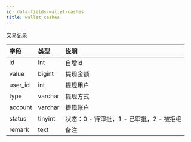 ```yaml
---
id: data-fields-wallet-cashes
title: wallet_cashes
---
```


交易记录

| 字段 | 类型 | 说明 |
| :- | :- | :- |
| id | int | 自增id |
| value | bigint | 提现金额 |
| user_id | int | 提现用户 |
| type | varchar | 提现方式 |
| account | varchar | 提现账户 |
| status | tinyint | 状态：0 - 待审批，1 - 已审批，2 - 被拒绝 |
| remark | text | 备注 |
